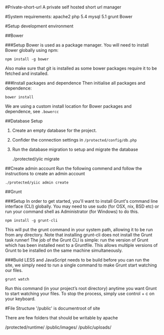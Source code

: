 #Private-short-url
A private self hosted short url manager

#System requirements:
apache2
php 5.4
mysql 5.1
grunt
Bower

#Setup development environment

##Bower

###Setup
Bower is used as a package manager. You will need to install Bower globally using npm:

    npm install -g bower

Also make sure that git is installed as some bower packages require it to be fetched and installed.

###Install packages and dependence
Then initialise all packages and dependence:

    bower install

We are using a custom install location for Bower packages and dependence, see `.bowercc`

##Database Setup

1. Create an empty database for the project.
2. Confider the connection settings in `/protected/config/db.php`
3. Run the database migration to setup and migrate the database


    ./protected/yiic migrate

##Create admin account
Run the following commend and follow the instructions to create an admin account

    ./protected/yiic admin create

##Grunt

###Setup
In order to get started, you'll want to install Grunt's command line interface (CLI) globally. You may need to use
sudo (for OSX, nix, BSD etc) or run your command shell as Administrator (for Windows) to do this.

    npm install -g grunt-cli

This will put the grunt command in your system path, allowing it to be run from any directory.
Note that installing grunt-cli does not install the Grunt task runner! The job of the Grunt CLI is simple: run the version of Grunt which has been installed next to a Gruntfile. This allows multiple versions of Grunt to be installed on the same machine simultaneously.

###Build
LESS and JavaScript needs to be build before you can run the site, we simply need to run a single command to make Grunt start watching our files.

    grunt watch

Run this command (in your project’s root directory) anytime you want Grunt to start watching your files. To stop the process, simply use control + c on your keyboard.

#File Structure
'/public' is documentroot of site

There are few folders that should be writable by apache

/protected/runtime/
/public/images/
/public/uploads/
